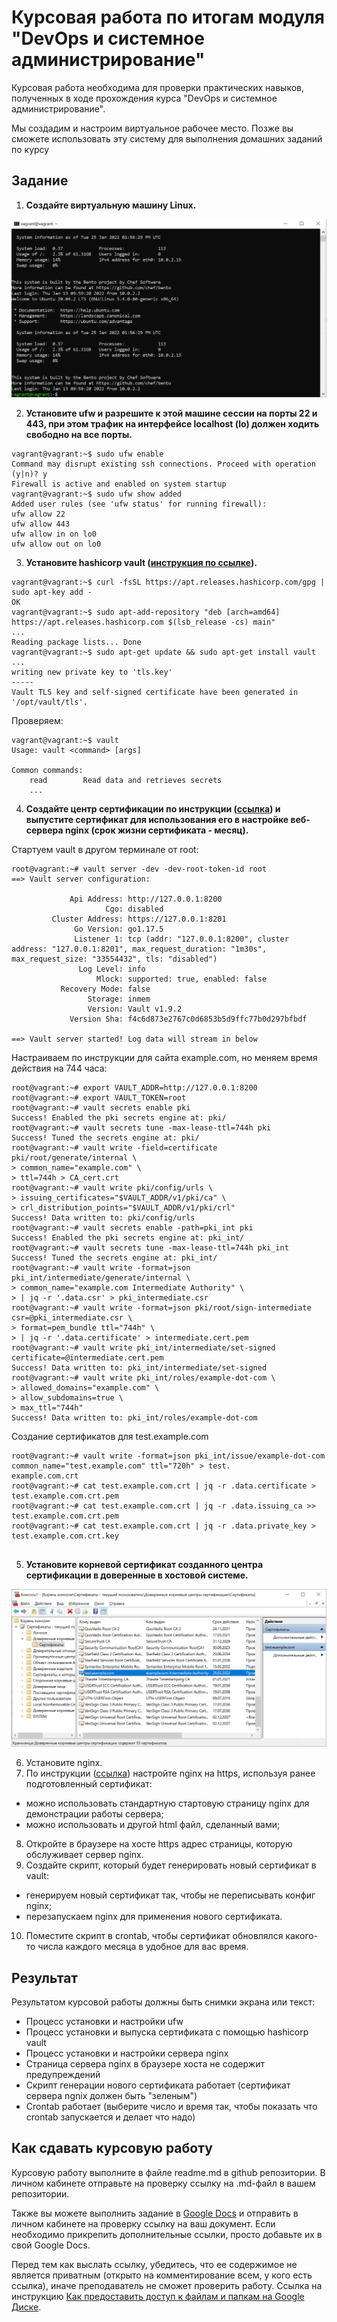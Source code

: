 # Курсовая работа по итогам модуля "DevOps и системное администрирование"

Курсовая работа необходима для проверки практических навыков, полученных в ходе прохождения курса "DevOps и системное администрирование".

Мы создадим и настроим виртуальное рабочее место. Позже вы сможете использовать эту систему для выполнения домашних заданий по курсу

## Задание

1. **Создайте виртуальную машину Linux.**  
  
![avatar](https://github.com/NetVasiliy/Netology/blob/main/media/D_1.PNG)  

2. **Установите ufw и разрешите к этой машине сессии на порты 22 и 443, при этом трафик на интерфейсе localhost (lo) должен ходить свободно на все порты.**  
  
```  
vagrant@vagrant:~$ sudo ufw enable
Command may disrupt existing ssh connections. Proceed with operation (y|n)? y
Firewall is active and enabled on system startup
vagrant@vagrant:~$ sudo ufw show added
Added user rules (see 'ufw status' for running firewall):
ufw allow 22
ufw allow 443
ufw allow in on lo0
ufw allow out on lo0  
```  

3. **Установите hashicorp vault ([инструкция по ссылке](https://learn.hashicorp.com/tutorials/vault/getting-started-install?in=vault/getting-started#install-vault)).**  
  
```  
vagrant@vagrant:~$ curl -fsSL https://apt.releases.hashicorp.com/gpg | sudo apt-key add -
OK  
vagrant@vagrant:~$ sudo apt-add-repository "deb [arch=amd64] https://apt.releases.hashicorp.com $(lsb_release -cs) main"  
...  
Reading package lists... Done  
vagrant@vagrant:~$ sudo apt-get update && sudo apt-get install vault  
...  
writing new private key to 'tls.key'
-----
Vault TLS key and self-signed certificate have been generated in '/opt/vault/tls'.  
  ```  
Проверяем:  
```  
vagrant@vagrant:~$ vault
Usage: vault <command> [args]

Common commands:
    read        Read data and retrieves secrets  
    ...    
   ```

4. **Cоздайте центр сертификации по инструкции ([ссылка](https://learn.hashicorp.com/tutorials/vault/pki-engine?in=vault/secrets-management)) и выпустите сертификат для использования его в настройке веб-сервера nginx (срок жизни сертификата - месяц).**  
  
Стартуем vault в другом терминале от root:  
```  
root@vagrant:~# vault server -dev -dev-root-token-id root
==> Vault server configuration:

             Api Address: http://127.0.0.1:8200
                     Cgo: disabled
         Cluster Address: https://127.0.0.1:8201
              Go Version: go1.17.5
              Listener 1: tcp (addr: "127.0.0.1:8200", cluster address: "127.0.0.1:8201", max_request_duration: "1m30s", max_request_size: "33554432", tls: "disabled")
               Log Level: info
                   Mlock: supported: true, enabled: false
           Recovery Mode: false
                 Storage: inmem
                 Version: Vault v1.9.2
             Version Sha: f4c6d873e2767c0d6853b5d9ffc77b0d297bfbdf

==> Vault server started! Log data will stream in below  
```
  
Настраиваем по инструкции для сайта example.com, но меняем время действия на 744 часа:  
```  
root@vagrant:~# export VAULT_ADDR=http://127.0.0.1:8200
root@vagrant:~# export VAULT_TOKEN=root  
root@vagrant:~# vault secrets enable pki
Success! Enabled the pki secrets engine at: pki/  
root@vagrant:~# vault secrets tune -max-lease-ttl=744h pki
Success! Tuned the secrets engine at: pki/  
root@vagrant:~# vault write -field=certificate pki/root/generate/internal \
> common_name="example.com" \
> ttl=744h > CA_cert.crt  
root@vagrant:~# vault write pki/config/urls \
> issuing_certificates="$VAULT_ADDR/v1/pki/ca" \
> crl_distribution_points="$VAULT_ADDR/v1/pki/crl"
Success! Data written to: pki/config/urls  
root@vagrant:~# vault secrets enable -path=pki_int pki
Success! Enabled the pki secrets engine at: pki_int/
root@vagrant:~# vault secrets tune -max-lease-ttl=744h pki_int
Success! Tuned the secrets engine at: pki_int/  
root@vagrant:~# vault write -format=json pki_int/intermediate/generate/internal \
> common_name="example.com Intermediate Authority" \
> | jq -r '.data.csr' > pki_intermediate.csr  
root@vagrant:~# vault write -format=json pki/root/sign-intermediate csr=@pki_intermediate.csr \
> format=pem_bundle ttl="744h" \
> | jq -r '.data.certificate' > intermediate.cert.pem  
root@vagrant:~# vault write pki_int/intermediate/set-signed certificate=@intermediate.cert.pem
Success! Data written to: pki_int/intermediate/set-signed  
root@vagrant:~# vault write pki_int/roles/example-dot-com \
> allowed_domains="example.com" \
> allow_subdomains=true \
> max_ttl="744h"
Success! Data written to: pki_int/roles/example-dot-com  
```  
Создание сертификатов для test.example.com  
```  
root@vagrant:~# vault write -format=json pki_int/issue/example-dot-com common_name="test.example.com" ttl="720h" > test.
example.com.crt  
root@vagrant:~# cat test.example.com.crt | jq -r .data.certificate > test.example.com.crt.pem
root@vagrant:~# cat test.example.com.crt | jq -r .data.issuing_ca >> test.example.com.crt.pem
root@vagrant:~# cat test.example.com.crt | jq -r .data.private_key > test.example.com.crt.key  
  
  ```
  
  

5. **Установите корневой сертификат созданного центра сертификации в доверенные в хостовой системе.**  
  
![avatar](https://github.com/NetVasiliy/Netology/blob/main/media/D_5.PNG)  

6. Установите nginx.
7. По инструкции ([ссылка](https://nginx.org/en/docs/http/configuring_https_servers.html)) настройте nginx на https, используя ранее подготовленный сертификат:
  - можно использовать стандартную стартовую страницу nginx для демонстрации работы сервера;
  - можно использовать и другой html файл, сделанный вами;
8. Откройте в браузере на хосте https адрес страницы, которую обслуживает сервер nginx.
9. Создайте скрипт, который будет генерировать новый сертификат в vault:
  - генерируем новый сертификат так, чтобы не переписывать конфиг nginx;
  - перезапускаем nginx для применения нового сертификата.
10. Поместите скрипт в crontab, чтобы сертификат обновлялся какого-то числа каждого месяца в удобное для вас время.

## Результат

Результатом курсовой работы должны быть снимки экрана или текст:

- Процесс установки и настройки ufw
- Процесс установки и выпуска сертификата с помощью hashicorp vault
- Процесс установки и настройки сервера nginx
- Страница сервера nginx в браузере хоста не содержит предупреждений 
- Скрипт генерации нового сертификата работает (сертификат сервера ngnix должен быть "зеленым")
- Crontab работает (выберите число и время так, чтобы показать что crontab запускается и делает что надо)

## Как сдавать курсовую работу

Курсовую работу выполните в файле readme.md в github репозитории. В личном кабинете отправьте на проверку ссылку на .md-файл в вашем репозитории.

Также вы можете выполнить задание в [Google Docs](https://docs.google.com/document/u/0/?tgif=d) и отправить в личном кабинете на проверку ссылку на ваш документ.
Если необходимо прикрепить дополнительные ссылки, просто добавьте их в свой Google Docs.

Перед тем как выслать ссылку, убедитесь, что ее содержимое не является приватным (открыто на комментирование всем, у кого есть ссылка), иначе преподаватель не сможет проверить работу. 
Ссылка на инструкцию [Как предоставить доступ к файлам и папкам на Google Диске](https://support.google.com/docs/answer/2494822?hl=ru&co=GENIE.Platform%3DDesktop).
